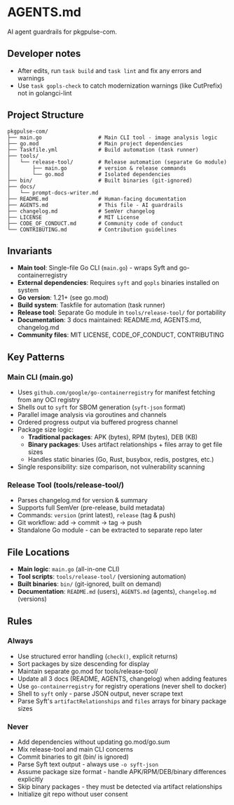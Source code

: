 # AGENTS.md

AI agent guardrails for pkgpulse-com.

## Developer notes
- After edits, run `task build` and `task lint` and fix any errors and warnings
- Use `task gopls-check` to catch modernization warnings (like CutPrefix) not in golangci-lint


## Project Structure

```
pkgpulse-com/
├── main.go                  # Main CLI tool - image analysis logic
├── go.mod                   # Main project dependencies
├── Taskfile.yml             # Build automation (task runner)
├── tools/
│   └── release-tool/        # Release automation (separate Go module)
│       ├── main.go          # version & release commands
│       └── go.mod           # Isolated dependencies
├── bin/                     # Built binaries (git-ignored)
├── docs/
│   └── prompt-docs-writer.md
├── README.md                # Human-facing documentation
├── AGENTS.md                # This file - AI guardrails
├── changelog.md             # SemVer changelog
├── LICENSE                  # MIT License
├── CODE_OF_CONDUCT.md       # Community code of conduct
└── CONTRIBUTING.md          # Contribution guidelines
```

## Invariants

- **Main tool**: Single-file Go CLI (`main.go`) - wraps Syft and go-containerregistry
- **External dependencies**: Requires `syft` and `gopls` binaries installed on system
- **Go version**: 1.21+ (see go.mod)
- **Build system**: Taskfile for automation (task runner)
- **Release tool**: Separate Go module in `tools/release-tool/` for portability
- **Documentation**: 3 docs maintained: README.md, AGENTS.md, changelog.md
- **Community files**: MIT LICENSE, CODE_OF_CONDUCT, CONTRIBUTING

## Key Patterns

### Main CLI (main.go)
- Uses `github.com/google/go-containerregistry` for manifest fetching from any OCI registry
- Shells out to `syft` for SBOM generation (`syft-json` format)
- Parallel image analysis via goroutines and channels
- Ordered progress output via buffered progress channel
- Package size logic:
  - **Traditional packages**: APK (bytes), RPM (bytes), DEB (KB)
  - **Binary packages**: Uses artifact relationships + files array to get file sizes
  - Handles static binaries (Go, Rust, busybox, redis, postgres, etc.)
- Single responsibility: size comparison, not vulnerability scanning

### Release Tool (tools/release-tool/)
- Parses changelog.md for version & summary
- Supports full SemVer (pre-release, build metadata)
- Commands: `version` (print latest), `release` (tag & push)
- Git workflow: add → commit → tag → push
- Standalone Go module - can be extracted to separate repo later

## File Locations

- **Main logic**: `main.go` (all-in-one CLI)
- **Tool scripts**: `tools/release-tool/` (versioning automation)
- **Built binaries**: `bin/` (git-ignored, built on demand)
- **Documentation**: `README.md` (users), `AGENTS.md` (agents), `changelog.md` (versions)

## Rules

### Always
- Use structured error handling (`check()`, explicit returns)
- Sort packages by size descending for display
- Maintain separate go.mod for tools/release-tool/
- Update all 3 docs (README, AGENTS, changelog) when adding features
- Use `go-containerregistry` for registry operations (never shell to docker)
- Shell to `syft` only - parse JSON output, never scrape text
- Parse Syft's `artifactRelationships` and `files` arrays for binary package sizes

### Never
- Add dependencies without updating go.mod/go.sum
- Mix release-tool and main CLI concerns
- Commit binaries to git (bin/ is ignored)
- Parse Syft text output - always use `-o syft-json`
- Assume package size format - handle APK/RPM/DEB/binary differences explicitly
- Skip binary packages - they must be detected via artifact relationships
- Initialize git repo without user consent
